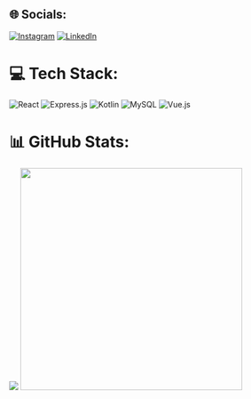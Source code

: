 ## 🌐 Socials:

[![Instagram](https://img.shields.io/badge/Instagram-%23E4405F.svg?logo=Instagram&logoColor=white)](https://instagram.com/azscki) [![LinkedIn](https://img.shields.io/badge/LinkedIn-%230077B5.svg?logo=linkedin&logoColor=white)](https://linkedin.com/in/azkiajmalfairuz) 
 <br>
 # 💻 Tech Stack:
![React](https://img.shields.io/badge/react-%2320232a.svg?style=for-the-badge&logo=react&logoColor=%2361DAFB) ![Express.js](https://img.shields.io/badge/express.js-%23404d59.svg?style=for-the-badge&logo=express&logoColor=%2361DAFB) ![Kotlin](https://img.shields.io/badge/kotlin-%230095D5.svg?style=for-the-badge&logo=kotlin&logoColor=white) ![MySQL](https://img.shields.io/badge/mysql-%2300f.svg?style=for-the-badge&logo=mysql&logoColor=white)  ![Vue.js](https://img.shields.io/badge/vuejs-%2335495e.svg?style=flat&logo=vuedotjs&logoColor=%234FC08D)
<br>
# 📊 GitHub Stats:
![](https://github-readme-stats.vercel.app/api/top-langs/?username=azkifairuz&theme=react&hide_border=false&include_all_commits=false&count_private=true&layout=compact)
<img src='https://randommeme-five.vercel.app/' style="height: 400px;"/>
